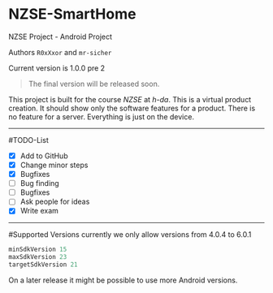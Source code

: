# NZSE-SmartHome
NZSE Project - Android Project

Authors `R0xXxor` and `mr-sicher`

Current version is 1.0.0 pre 2
>The final version will be released soon.

This project is built for the course *NZSE* at *h-da*.
This is a virtual product creation. It should show only the software features for a product.
There is no feature for a server. Everything is just on the device.

- - - 

#TODO-List
- [x] Add to GitHub
- [x] Change minor steps
- [x] Bugfixes
- [ ] Bug finding
- [ ] Bugfixes
- [ ] Ask people for ideas
- [x] Write exam

- - -

#Supported Versions
currently we only allow versions from 4.0.4 to 6.0.1

```javascript
minSdkVersion 15
maxSdkVersion 23
targetSdkVersion 21
```

On a later release it might be possible to use more Android versions.
